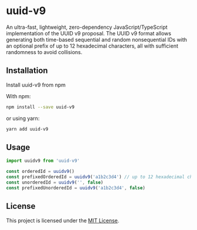 # uuid-v9

An ultra-fast, lightweight, zero-dependency JavaScript/TypeScript implementation of the UUID v9 proposal. The UUID v9 format allows generating both time-based sequential and random nonsequential IDs with an optional prefix of up to 12 hexadecimal characters, all with sufficient randomness to avoid collisions.

<!-- To learn more about UUID v9, please visit the website: https://uuid.jhunt.dev -->

## Installation

Install uuid-v9 from npm

With npm:
```bash
npm install --save uuid-v9
```
or using yarn:
```bash
yarn add uuid-v9
```

## Usage

```javascript
import uuidv9 from 'uuid-v9' 

const orderedId = uuidv9()
const prefixedOrderedId = uuidv9('a1b2c3d4') // up to 12 hexadecimal characters
const unorderedId = uuidv9('', false)
const prefixedUnorderedId = uuidv9('a1b2c3d4', false)
```

## License

This project is licensed under the [MIT License](LICENSE).